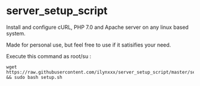 # server_setup_script

Install and configure cURL, PHP 7.0 and Apache server on any linux based system.

Made for personal use, but feel free to use if it satisifies your need.

Execute this command as root/su :

```
wget https://raw.githubusercontent.com/ilynxxx/server_setup_script/master/setup.sh && sudo bash setup.sh
```
